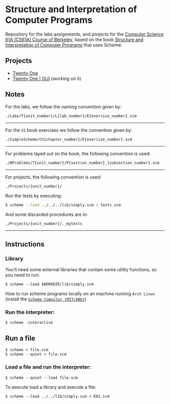 # Structure and Interpretation of Computer Programs

Repository for the labs assignments, and projects for the [Computer Science 61A (CS61A) Course of Berkeley](https://archive.org/details/ucberkeley-webcast-PL3E89002AA9B9879E?sort=titleSorter), based on the book [Structure and Interpretation of Computer Programs](https://mitpress.mit.edu/sites/default/files/sicp/full-text/book/book.html) that uses Scheme.

## Projects

- [Twenty One](./Projects/01/Scheme)
- [Twenty One | GUI](./Projects/01/GUI) (working on it)

## Notes

For the labs, we follow the naming convention given by:

```
./Labs/T{unit_number}/L{lab_number}/E{exercise_number}.scm
```
---

For the `SS` book exercises we follow the convention given by:

```
./SimpleScheme/Ch{chapter_number}/E{exercise_number}.scm
```
---

For problems layed out on the book, the following convention is used:

```
./BProblems/T{unit_number}/P{section_number}_{subsection_number}.scm
```
---

For projects, the following convention is used:

```
./Projects/{unit_number}/
```

Run the tests by executing:

```bash
$ scheme --load ../../../lib/simply.scm < tests.scm
```

And some discarded procedures are in:

```
./Projects/{unit_number}/._mytests
```
---

## Instructions

### Library

You'll need some external libraries that contain some utility functions, so you need to run:

```console
$ scheme --load $WORKDIR/lib/simply.scm
```

How to run scheme programs locally on an machine running `Arch Linux` (install the [`Scheme Compiler (MIT/GNU)`](https://wiki.archlinux.org/title/Scheme))

###  Run the interpreter:

```console
$ scheme -interactive
```

## Run a file

```console
$ scheme < file.scm
$ scheme --quiet < file.scm
```

### Load a file and run the interpreter:

```console
$ scheme --quiet --load file.scm
```

To execute load a library and execute a file:

```console
$ scheme --load ../../lib/simply.scm < E01.scm
```
